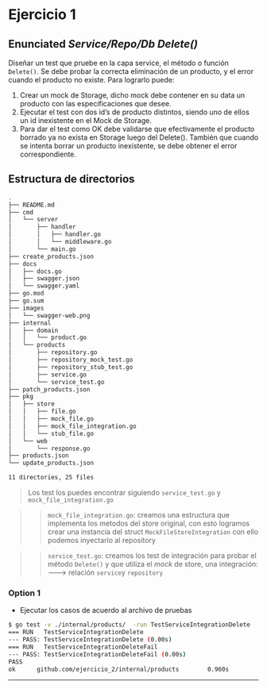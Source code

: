 # Ejercicio 1

## Enunciated *_Service/Repo/Db Delete()_*

Diseñar un test que pruebe en la capa service, el método o función `Delete()`. Se debe probar la correcta eliminación de un producto, y el error cuando el producto no existe. Para lograrlo puede:

1. Crear un mock de Storage, dicho mock debe contener en su data un producto con las especificaciones que desee.
2. Ejecutar el test con dos id’s de producto distintos, siendo uno de ellos un id inexistente en el Mock de Storage.
3. Para dar el test como OK debe validarse que efectivamente el producto borrado ya no exista en Storage luego del Delete(). También que cuando se intenta borrar un producto  inexistente, se debe obtener el error correspondiente.

## Estructura de directorios

```bash
.
├── README.md
├── cmd
│   └── server
│       ├── handler
│       │   ├── handler.go
│       │   └── middleware.go
│       └── main.go
├── create_products.json
├── docs
│   ├── docs.go
│   ├── swagger.json
│   └── swagger.yaml
├── go.mod
├── go.sum
├── images
│   └── swagger-web.png
├── internal
│   ├── domain
│   │   └── product.go
│   └── products
│       ├── repository.go
│       ├── repository_mock_test.go
│       ├── repository_stub_test.go
│       ├── service.go
│       └── service_test.go
├── patch_products.json
├── pkg
│   ├── store
│   │   ├── file.go
│   │   ├── mock_file.go
│   │   ├── mock_file_integration.go
│   │   └── stub_file.go
│   └── web
│       └── response.go
├── products.json
└── update_products.json

11 directories, 25 files
```

> Los test los puedes encontrar siguiendo `service_test.go` y `mock_file_integration.go`

>> `mock_file_integration.go`: creamos una estructura que implementa los metodos del store original, con esto logramos crear una instancia del struct `MockFileStoreIntegration` con ello podemos inyectarlo al repository  

>> `service_test.go`: creamos los test de integración para probar el método `Delete()` y que utiliza el *mock* de store, una integración: ---> relación `service`y `repository`

### Option 1

- Ejecutar los casos de acuerdo al archivo de pruebas

```bash
$ go test -v ./internal/products/  -run TestServiceIntegrationDelete
=== RUN   TestServiceIntegrationDelete
--- PASS: TestServiceIntegrationDelete (0.00s)
=== RUN   TestServiceIntegrationDeleteFail
--- PASS: TestServiceIntegrationDeleteFail (0.00s)
PASS
ok      github.com/ejercicio_2/internal/products        0.960s
```

---


